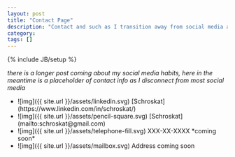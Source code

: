 ```yaml
---
layout: post
title: "Contact Page"
description: "Contact and such as I transition away from social media and go back to few inputs"
category: 
tags: []
---
```

{% include JB/setup %}

*there is a longer post coming about my social media habits, here in the meantime is a placeholder of contact info as I disconnect from most social media*


<p align="center">
<ul>
<li> ![img]({{ site.url }}/assets/linkedin.svg)  [Schroskat](https://www.linkedin.com/in/schroskat/)</li>
<li> ![img]({{ site.url }}/assets/pencil-square.svg)  [Schroskat](mailto:schroskat@gmail.com)</li>
<li>![img]({{ site.url }}/assets/telephone-fill.svg)  XXX-XX-XXXX *coming soon*</li>
<li>![img]({{ site.url }}/assets/mailbox.svg)  Address coming soon</li>
</ul>
</p>
